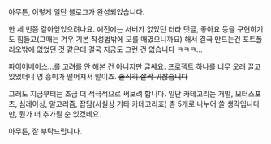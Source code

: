 아무튼, 이렇게 일단 블로그가 완성되었습니다.

한 세 번쯤 갈아엎었으려나요.
예전에는 서버가 없었던 터라 댓글, 좋아요 등을 구현하기도 힘들고(그때는 겨우 기본 작성법밖에 모를 때였으니까요) 해서 결국 만드는건 포트폴리오밖에 없었던 것 같은데 결국 지금도 그런 건 없습니다 ㅋㅋㅋ...

파이어베이스...를 고려를 안 해본 건 아니지만 글쎄요. 프로젝트 하나를 너무 오래 끌고 있었더니 영 흥미가 떨어져서 말이죠. ~~솔직히 살짝 귀찮습니다~~

그래도 지금부터는 조금 더 적극적으로 써보려 합니다. 
일단 카테고리는 개발, 모터스포츠, 심레이싱, 알고리즘, 잡담(사실상 기타 카테고리죠) 총 5개로 나누어 쓸 생각입니다만, 뭔가 더 추가될 순 있겠네요.

아무튼, 잘 부탁드립니다.